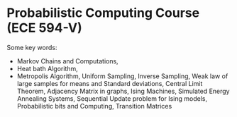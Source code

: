 # Probabilistic Computing Course (ECE 594-V)

Some key words:

- Markov Chains and Computations,
- Heat bath Algorithm,
- Metropolis Algorithm,
Uniform Sampling,
Inverse Sampling,
Weak law of large samples for means and Standard deviations,
Central Limit Theorem,
Adjacency Matrix in graphs,
Ising Machines,
Simulated Energy Annealing Systems,
Sequential Update problem for Ising models,
Probabilistic bits and Computing,
Transition Matrices
